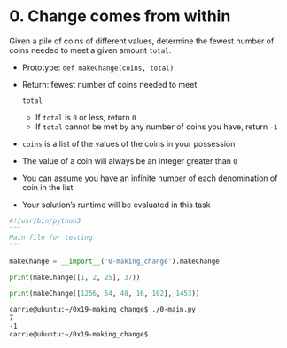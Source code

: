 # 0. Change comes from within    

Given a pile of coins of different values, determine the fewest number of coins needed to meet a given amount `total`.

- Prototype: `def makeChange(coins, total)`

- Return: fewest number of coins needed to meet 

  ```
  total
  ```

  - If `total` is `0` or less, return `0`
  - If `total` cannot be met by any number of coins you have, return `-1`

- `coins` is a list of the values of the coins in your possession

- The value of a coin will always be an integer greater than `0`

- You can assume you have an infinite number of each denomination of coin in the list

- Your solution’s runtime will be evaluated in this task

```python
#!/usr/bin/python3
"""
Main file for testing
"""

makeChange = __import__('0-making_change').makeChange

print(makeChange([1, 2, 25], 37))

print(makeChange([1256, 54, 48, 16, 102], 1453))

```

```bash
carrie@ubuntu:~/0x19-making_change$ ./0-main.py
7
-1
carrie@ubuntu:~/0x19-making_change$
```

